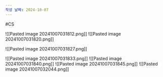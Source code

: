 ```yaml
---
작성 날짜: 2024-10-07
---
```

#CS


![[Pasted image 20241007031812.png]]
![[Pasted image 20241007031820.png]]

![[Pasted image 20241007031827.png]]


![[Pasted image 20241007031833.png]]
![[Pasted image 20241007031840.png]]
![[Pasted image 20241007031845.png]]
![[Pasted image 20241007032044.png]]